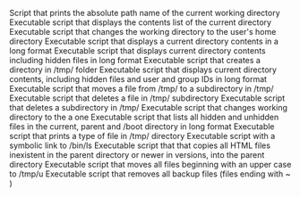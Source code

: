 Script that prints the absolute path name of the current working directory
Executable script that displays the contents list of the current directory
Executable script that changes the working directory to the user's home directory
Executable script that displays a current directory contents in a long format
Executable script that displays current directory contents including hidden files in long format
Executable script that creates a directory in /tmp/ folder
Executable script that displays current directory contents, including hidden files and user and group IDs in long format
Executable script that moves a file from /tmp/ to a subdirectory in /tmp/
Executable script that deletes a file in /tmp/ subdirectory
Executable script that deletes a subdirectory in /tmp/
Executable script that changes working directory to the a one
Executable script that lists all hidden and unhidden files in the current, parent and /boot directory in long format
Executable script that prints a type of file in /tmp/ directory
Executable script with a symbolic link to /bin/ls
Executable script that that copies all HTML files inexistent in the parent directory or newer  in versions, into the parent directory
Executable script that moves all files beginning with an upper case to /tmp/u
Executable script that removes all backup files (files ending with ~ )

